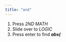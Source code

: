 ```yaml
---
title: "and"
---
```


1. Press *2ND MATH*
2. Slide over to *LOGIC*
3. Press enter to find ***abs(***
